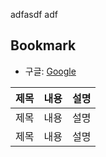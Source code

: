 adfasdf
adf
## Bookmark
- 구글: [Google](https://google.com)

|제목|내용|설명|
|-----|---|---|
|제목|내용|설명|
|제목|내용|설명|
